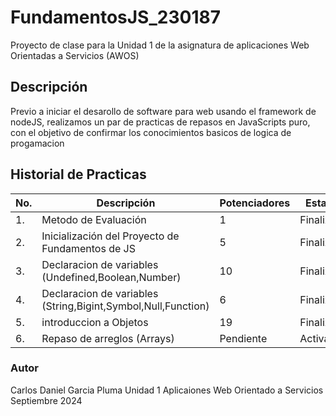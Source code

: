 # FundamentosJS_230187
Proyecto de clase para la Unidad 1 de la asignatura de aplicaciones Web Orientadas a Servicios (AWOS)

## Descripción  
Previo a iniciar el desarollo de software para web usando el framework de nodeJS, realizamos un par de practicas de repasos en JavaScripts puro, con el objetivo de confirmar los conocimientos basicos de logica de progamacion 

## Historial de Practicas
|No.|Descripción|Potenciadores|Estatus|
|--|--|--|--|
|1.|Metodo de Evaluación|1|Finalizada|
|2.|Inicialización del Proyecto de Fundamentos de JS|5|Finalizada|
|3.|Declaracion de variables (Undefined,Boolean,Number)|10|Finalizada|
|4.|Declaracion de variables (String,Bigint,Symbol,Null,Function)|6|Finalizada|
|5.|introduccion a Objetos|19|Finalizada|
|6.|Repaso de arreglos (Arrays)|Pendiente|Activa|
### Autor
Carlos Daniel Garcia Pluma 
Unidad 1
Aplicaiones Web Orientado a Servicios
Septiembre 2024
